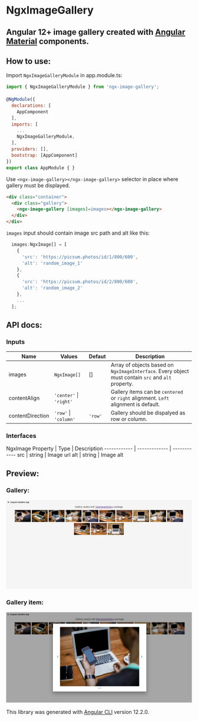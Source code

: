 # NgxImageGallery

## Angular 12+ image gallery created with [Angular Material](https://material.angular.io/) components.

## How to use:

Import `NgxImageGalleryModule` in app.module.ts:
```js
import { NgxImageGalleryModule } from 'ngx-image-gallery';

@NgModule({
  declarations: [
    AppComponent
  ],
  imports: [
    ...
    NgxImageGalleryModule,
  ],
  providers: [],
  bootstrap: [AppComponent]
})
export class AppModule { }
```
Use `<ngx-image-gallery></ngx-image-gallery>` selector in place where gallery must be displayed.
```html
<div class="container">
  <div class="gallery">
    <ngx-image-gallery [images]=images></ngx-image-gallery>
  </div>
</div>
```

`images` input should contain image src path and alt like this:
```js
  images:NgxImage[] = [
    {
      'src': 'https://picsum.photos/id/1/800/600',
      'alt': 'random_image_1'
    },
    {
      'src': 'https://picsum.photos/id/2/800/600',
      'alt': 'random_image_2'
    },
    ...
  ];
```
## API docs:

### Inputs
Name | Values | Defaut | Description
------------ | ------------- | ------------ | -------------
images | `NgxImage[]` | [] | Array of objects based on `NgxImageInterface`. Every object must contain `src` and `alt` property.
contentAlign | `'center'` \| `'right'` |  | Gallery items can be `centered` or `right` alignment. `Left` alignment is default.
contentDirection | `'row'` \| `'column'` | `'row'` | Gallery should be dispalyed as row or column.

### Interfaces
NgxImage
Property | Type | Description
------------ | ------------- | ------------
src | string | Image url
alt | string | Image alt

## Preview:

### Gallery:
![Gallery](https://raw.githubusercontent.com/marcingryczon/ngx-image-gallery/master/redme-images/readme_img_1.png)

### Gallery item:
![Gallery item](https://raw.githubusercontent.com/marcingryczon/ngx-image-gallery/master/redme-images/readme_img_2.png)

This library was generated with [Angular CLI](https://github.com/angular/angular-cli) version 12.2.0.
